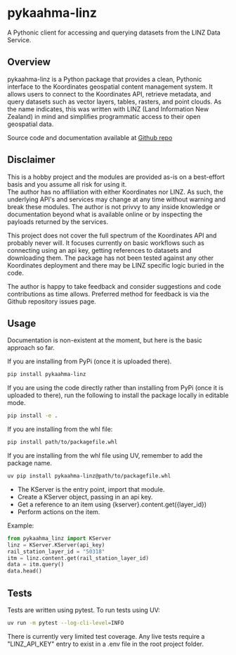 # pykaahma-linz
A Pythonic client for accessing and querying datasets from the LINZ Data Service.

## Overview  
pykaahma-linz is a Python package that provides a clean, Pythonic interface to the Koordinates geospatial content management system. It allows users to connect to the Koordinates API, retrieve metadata, and query datasets such as vector layers, tables, rasters, and point clouds. As the name indicates, this was written with LINZ (Land Information New Zealand) in mind and simplifies programmatic access to their open geospatial data. 

Source code and documentation available at [Github repo](https://github.com/phaakma/pykaahma-linz)  

## Disclaimer  
This is a hobby project and the modules are provided as-is on a best-effort basis and you assume all risk for using it.  
The author has no affiliation with either Koordinates nor LINZ. As such, the underlying API's and services may change at any time without warning and break these modules. The author is not privvy to any inside knowledge or documentation beyond what is available online or by inspecting the payloads returned by the services.  

This project does not cover the full spectrum of the Koordinates API and probably never will. It focuses currently on basic workflows such as connecting using an api key, getting references to datasets and downloading them. The package has not been tested against any other Koordinates deployment and there may be LINZ specific logic buried in the code. 

The author is happy to take feedback and consider suggestions and code contributions as time allows. Preferred method for feedback is via the Github repository issues page.    

## Usage  

Documentation is non-existent at the moment, but here is the basic approach so far. 

If you are installing from PyPi (once it is uploaded there).  
```bash
pip install pykaahma-linz
```

If you are using the code directly rather than installing from PyPi (once it is uploaded to there), run the following to install the package locally in editable mode.
```bash
pip install -e .
```

If you are installing from the whl file:  
```bash
pip install path/to/packagefile.whl
```

If you are installing from the whl file using UV, remember to add the package name.
```bash
uv pip install pykaahma-linz@path/to/packagefile.whl
```

* The KServer is the entry point, import that module.  
* Create a KServer object, passing in an api key.  
* Get a reference to an item using {kserver}.content.get({layer_id})
* Perform actions on the item.  

Example:  
```python
from pykaahma_linz import KServer
linz = KServer.KServer(api_key)
rail_station_layer_id = "50318"
itm = linz.content.get(rail_station_layer_id)
data = itm.query()
data.head()
```

## Tests  
Tests are written using pytest. To run tests using UV:  

```bash
uv run -m pytest --log-cli-level=INFO
```

There is currently very limited test coverage. Any live tests require a "LINZ_API_KEY" entry to exist in a .env file in the root project folder.  